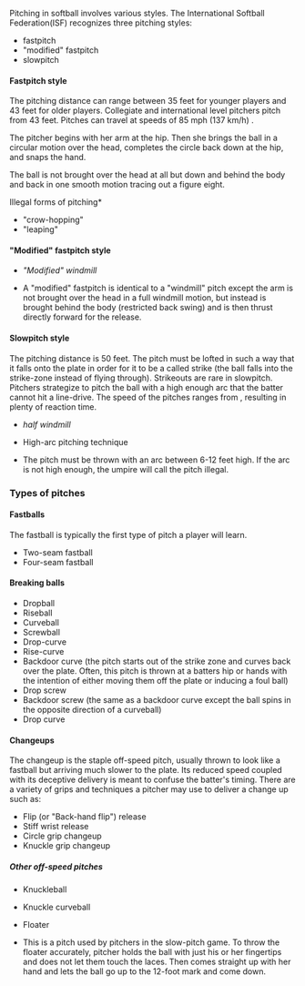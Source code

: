 Pitching in softball involves various
styles. The International Softball
Federation(ISF) recognizes three pitching styles:

-   fastpitch
-   "modified" fastpitch
-   slowpitch

#### Fastpitch style

The pitching distance can range between 35 feet for younger players and
43 feet for older players. Collegiate and international level pitchers
pitch from 43 feet. Pitches can travel at speeds of 85 mph (137 km/h) .


The pitcher begins with her arm at the hip. Then she brings the ball
in a circular motion over the head, completes the circle back down at
the hip, and snaps the hand.

The ball is not brought over the head at all but down and behind the
body and back in one smooth motion tracing out a figure eight.

Illegal forms of pitching*
-   "crow-hopping"
-   "leaping"

#### "Modified" fastpitch style

-   *"Modified" windmill*


- A "modified" fastpitch is identical to a "windmill" pitch except the
arm is not brought over the head in a full windmill motion, but instead
is brought behind the body (restricted back swing) and is then thrust
directly forward for the release.

#### Slowpitch style

The pitching distance is 50 feet. The pitch must be lofted in such a way
that it falls onto the plate in order for it to be a called strike (the
ball falls into the strike-zone instead of flying through). Strikeouts
are rare in slowpitch. Pitchers strategize to pitch the ball with a high
enough arc that the batter cannot hit a line-drive. The speed of the
pitches ranges from , resulting in plenty of reaction time.

-   *half windmill*


- High-arc pitching technique

- The pitch must be thrown with an arc between 6-12 feet high. If the
arc is not high enough, the umpire will call the pitch illegal.

### Types of pitches

#### Fastballs

The fastball is typically the first type of pitch a player will learn.

-   Two-seam fastball
-   Four-seam fastball

#### Breaking balls

-   Dropball
-   Riseball
-   Curveball
-   Screwball
-   Drop-curve
-   Rise-curve
-   Backdoor curve (the pitch starts out of the strike zone and curves
    back over the plate. Often, this pitch is thrown at a batters hip or
    hands with the intention of either moving them off the plate or
    inducing a foul ball)
-   Drop screw
-   Backdoor screw (the same as a backdoor curve except the ball spins
    in the opposite direction of a curveball)
-   Drop curve

#### Changeups

The changeup is the staple off-speed
pitch, usually thrown to look like a
fastball but arriving much slower to the plate. Its reduced speed
coupled with its deceptive delivery is meant to confuse the batter's
timing. There are a variety of grips and techniques a pitcher may use to
deliver a change up such as:

-   Flip (or "Back-hand flip") release
-   Stiff wrist release
-   Circle grip changeup
-   Knuckle grip changeup

##### Other off-speed pitches

-   Knuckleball
-   Knuckle curveball
-   Floater


- This is a pitch used by pitchers in the slow-pitch game. To throw the
floater accurately, pitcher holds the ball with just his or her
fingertips and does not let them touch the laces. Then comes straight up
with her hand and lets the ball go up to the 12-foot mark and come down.

